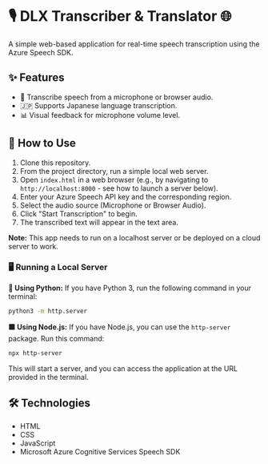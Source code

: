 # 🎙️ DLX Transcriber & Translator 🌐

A simple web-based application for real-time speech transcription using the Azure Speech SDK.

## ✨ Features

*   🎤 Transcribe speech from a microphone or browser audio.
*   🇯🇵 Supports Japanese language transcription.
*   📊 Visual feedback for microphone volume level.

## 🚀 How to Use

1.  Clone this repository.
2.  From the project directory, run a simple local web server.
3.  Open `index.html` in a web browser (e.g., by navigating to `http://localhost:8000` - see how to launch a server below).
4.  Enter your Azure Speech API key and the corresponding region.
5.  Select the audio source (Microphone or Browser Audio).
6.  Click "Start Transcription" to begin.
7.  The transcribed text will appear in the text area.

**Note:** This app needs to run on a localhost server or be deployed on a cloud server to work.

### 🖥️ Running a Local Server

**🐍 Using Python:**
If you have Python 3, run the following command in your terminal:
```bash
python3 -m http.server
```

**🟩 Using Node.js:**
If you have Node.js, you can use the `http-server` package. Run this command:
```bash
npx http-server
```
This will start a server, and you can access the application at the URL provided in the terminal.

## 🛠️ Technologies

*   HTML
*   CSS
*   JavaScript
*   Microsoft Azure Cognitive Services Speech SDK
